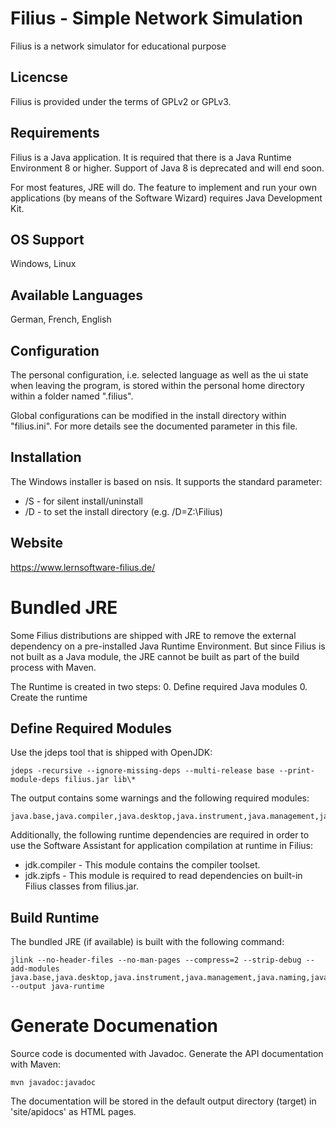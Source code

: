 # Filius - Simple Network Simulation
Filius is a network simulator for educational purpose

## Licencse
Filius is provided under the terms of GPLv2 or GPLv3.

## Requirements
Filius is a Java application. It is required that there is a Java Runtime Environment 8 or higher. Support of Java 8 is deprecated and will end soon.

For most features, JRE will do. The feature to implement and run your own applications (by means of the Software Wizard) requires Java Development Kit.

## OS Support
Windows, Linux

## Available Languages
German, French, English

## Configuration
The personal configuration, i.e. selected language as well as the ui state when leaving the program, is stored within the personal home directory within a folder named ".filius".

Global configurations can be modified in the install directory within "filius.ini". For more details see the documented parameter in this file.

## Installation
The Windows installer is based on nsis. It supports the standard parameter:
* /S - for silent install/uninstall
* /D - to set the install directory (e.g. /D=Z:\Filius)

## Website
https://www.lernsoftware-filius.de/

# Bundled JRE
Some Filius distributions are shipped with JRE to remove the external dependency on a pre-installed Java Runtime Environment. But since Filius is not built as a Java module, the JRE cannot be built as part of the build process with Maven.

The Runtime is created in two steps:
0. Define required Java modules
0. Create the runtime

## Define Required Modules
Use the jdeps tool that is shipped with OpenJDK:

```
jdeps -recursive --ignore-missing-deps --multi-release base --print-module-deps filius.jar lib\*
```

The output contains some warnings and the following required modules:

```
java.base,java.compiler,java.desktop,java.instrument,java.management,java.naming,java.sql,java.xml.crypto,jdk.unsupported
```

Additionally, the following runtime dependencies are required in order to use the Software Assistant for application compilation at runtime in Filius:
- jdk.compiler - This module contains the compiler toolset.
- jdk.zipfs - This module is required to read dependencies on built-in Filius classes from filius.jar.

## Build Runtime
The bundled JRE (if available) is built with the following command:

```
jlink --no-header-files --no-man-pages --compress=2 --strip-debug --add-modules java.base,java.desktop,java.instrument,java.management,java.naming,java.sql,java.xml.crypto,jdk.unsupported,java.compiler,jdk.compiler,jdk.zipfs --output java-runtime
```

# Generate Documenation
Source code is documented with Javadoc. Generate the API documentation with Maven:

```
mvn javadoc:javadoc
```
The documentation will be stored in the default output directory (target) in 'site/apidocs' as HTML pages.
